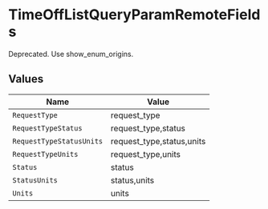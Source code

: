 # TimeOffListQueryParamRemoteFields

Deprecated. Use show_enum_origins.


## Values

| Name                      | Value                     |
| ------------------------- | ------------------------- |
| `RequestType`             | request_type              |
| `RequestTypeStatus`       | request_type,status       |
| `RequestTypeStatusUnits`  | request_type,status,units |
| `RequestTypeUnits`        | request_type,units        |
| `Status`                  | status                    |
| `StatusUnits`             | status,units              |
| `Units`                   | units                     |